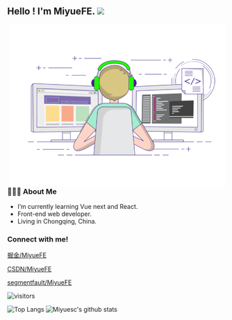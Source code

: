 <h2> Hello ! I'm MiyueFE. <img src="https://github.com/souvikguria98/souvikguria98/blob/master/Hi.gif" width="25"></h2>
<img align="right" alt="GIF" src="https://raw.githubusercontent.com/devSouvik/devSouvik/master/gif3.gif" width="500"/>

<h3> 👨🏻‍💻 About Me </h3>

- I’m currently learning Vue next and React.
- Front-end web developer.
- Living in Chongqing, China.


<h3>Connect with me!</h3>

[掘金/MiyueFE](https://juejin.cn/user/747323639208391)

[CSDN/MiyueFE](https://blog.csdn.net/weixin_43359503?spm=1010.2135.3001.5343)

[segmentfault/MiyueFE](https://segmentfault.com/u/qijielaojiu)


<p align="left">
<img src="https://visitor-badge.laobi.icu/badge?page_id=miyuesc" alt="visitors"/>
</p>


![Top Langs](https://github-readme-stats.vercel.app/api/top-langs/?username=miyuesc&theme=radical)
![Miyuesc's github stats](https://github-readme-stats.vercel.app/api?username=miyuesc&show_icons=true&theme=radical)

